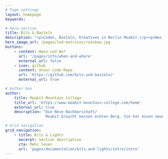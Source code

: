 ```yaml
---
# Page settings
layout: homepage
keywords:

# Hero section
title: Bits & Basteln
description: "<p>Coden, Basteln, Kreatives in Berlin Moabit.</p><p>Was musst du können um dabei zu sein? Gar nichts, einfach <a href='/pages/info/when-and-where'><b>mitmachen</b></a></p>"
hero_image_url: /pages/led-matrices/rainbow.jpg
buttons:
    - content: Wann und Wo?
      url: '/pages/info/when-and-where'
      external_url: false
    - icon: github
      content: Unser Code-Repo
      url: 'https://github.com/bits-und-basteln/'
      external_url: true

# Author box
author:
    title: Moabit Mountain College
    title_url: 'https://www.moabit-mountain-college.com/home'
    external_url: true
    description: "Die Neue Nachbarschaft/
                  Moabit braucht keinen echten Berg. Sie hat einen neuen aus sich selbst heraus geboren und ragt auf diesem weit über Berlin hinaus"

# Grid navigation
grid_navigation:
    - title: Bits & Lights
      excerpt: Section description
      cta: Mehr lesen
      url: 'pages/documentation/bits-and-lights/intro/intro'
---
```

